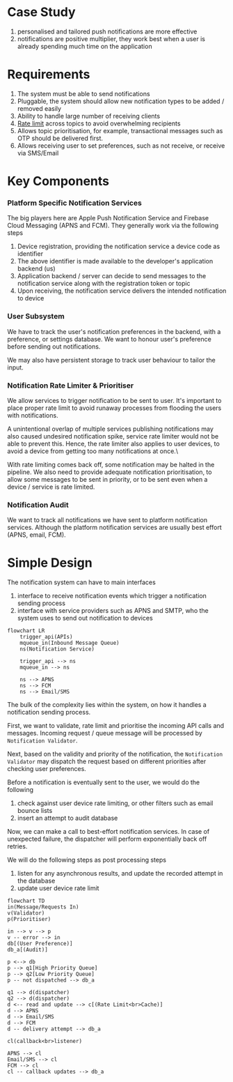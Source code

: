 # Case Study
1. personalised and tailored push notifications are more effective
2. notifications are positive multiplier, they work best when a user is already spending much time on the application
# Requirements
1. The system must be able to send notifications
2. Pluggable, the system should allow new notification types to be added / removed easily
3. Ability to handle large number of receiving clients
4. [Rate limit](Rate%20Limiting.md) across topics to avoid overwhelming recipients
5. Allows topic prioritisation, for example, transactional messages such as OTP should be delivered first. 
6. Allows receiving user to set preferences, such as not receive, or receive via SMS/Email
# Key Components
### Platform Specific Notification Services
The big players here are Apple Push Notification Service and Firebase Cloud Messaging (APNS and FCM). They generally work via the following steps
1. Device registration, providing the notification service a device code as identifier
2. The above identifier is made available to the developer's application backend (us)
3. Application backend / server can decide to send messages to the notification service along with the registration token or topic
4. Upon receiving, the notification service delivers the intended notification to device
### User Subsystem
We have to track the user's notification preferences in the backend, with a preference, or settings database. We want to honour user's preference before sending out notifications.

We may also have persistent storage to track user behaviour to tailor the input.
### Notification Rate Limiter & Prioritiser
We allow services to trigger notification to be sent to user. It's important to place proper rate limit to avoid runaway processes from flooding the users with notifications.

A unintentional overlap of multiple services publishing notifications may also caused undesired notification spike, service rate limiter would not be able to prevent this. Hence, the rate limiter also applies to user devices, to avoid a device from getting too many notifications at once.\

With rate limiting comes back off, some notification may be halted in the pipeline. We also need to provide adequate notification prioritisation, to allow some messages to be sent in priority, or to be sent even when a device / service is rate limited.
### Notification Audit
We want to track all notifications we have sent to platform notification services. Although the platform notification services are usually best effort (APNS, email, FCM).

# Simple Design
The notification system can have to main interfaces
1. interface to receive notification events which trigger a notification sending process
2. interface with service providers such as APNS and SMTP, who the system uses to send out notification to devices

```mermaid
flowchart LR
	trigger_api(APIs)
	mqueue_in(Inbound Message Queue)
	ns(Notification Service)
	
	trigger_api --> ns
	mqueue_in --> ns

	ns --> APNS
	ns --> FCM
	ns --> Email/SMS
```

The bulk of the complexity lies within the system, on how it handles a notification sending process.

First, we want to validate, rate limit and prioritise the incoming API calls and messages. Incoming request / queue message will be processed by `Notification Validator`.

Next, based on the validity and priority of the notification, the `Notification Validator` may dispatch the request based on different priorities after checking user preferences.

Before a notification is eventually sent to the user, we would do the following
1. check against user device rate limiting, or other filters such as email bounce lists
2. insert an attempt to audit database

Now, we can make a call to best-effort notification services. In case of unexpected failure, the dispatcher will perform exponentially back off retries. 

We will do the following steps as post processing steps
1. listen for any asynchronous results, and update the recorded attempt in the database
2. update user device rate limit

```mermaid
flowchart TD
in(Message/Requests In)
v(Validator)
p(Prioritiser)

in --> v --> p
v -- error --> in
db[(User Preference)]
db_a[(Audit)]

p <--> db
p --> q1[High Priority Queue]
p --> q2[Low Priority Queue]
p -- not dispatched --> db_a

q1 --> d(dispatcher)
q2 --> d(dispatcher)
d <-- read and update --> c[(Rate Limit<br>Cache)]
d --> APNS
d --> Email/SMS
d --> FCM
d -- delivery attempt --> db_a

cl(callback<br>listener)

APNS --> cl
Email/SMS --> cl
FCM --> cl
cl -- callback updates --> db_a
```

